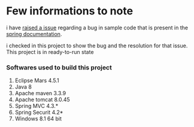 # Few informations to note

i have [raised a issue](https://github.com/spring-projects/spring-security/issues/4470) regarding a bug in sample code that is present in the [spring documentation](http://docs.spring.io/spring-security/site/docs/4.2.x/reference/htmlsingle/#ns-form-and-basic).

i checked in this project to show the bug and the resolution for that issue.
This project is in ready-to-run state

### Softwares used to build this project

1. Eclipse Mars 4.5.1
2. Java 8
3. Apache maven 3.3.9
4. Apache tomcat 8.0.45
5. Spring MVC 4.3.*
6. Spring Securit 4.2*
7. Windows 8.1 64 bit
